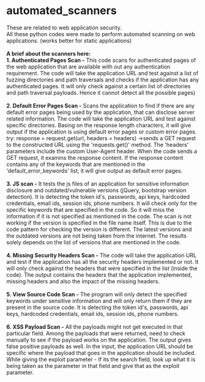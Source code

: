 # automated_scanners
These are related to web application security. <br>
All these python codes were made to perform automated scanning on web applications. (works better for static applications)<br>
<br>**A brief about the scanners here:**<br>
**1. Authenticated Pages Scan -** This code scans for authenticated pages of the web application that are available with out any authentication requirement. The code will take the application URL and test against a list of fuzzing directories and path traversals and checks if the application has any authenticated pages. It will only check against a certain list of directories and path traversal payloads. Hence it cannot detect all the possible pages)<br>
<br>**2. Default Error Pages Scan -** Scans the application to find if there are any default error pages being used by the application, that can disclose server related information. The code will take the application URL and test against specific directories. Basing on the response length characters, it will give output if the application is using default error pages or custom error pages. try: response = request.get(url, headers = headers) ->sends a GET request to the constructed URL using the 'requests.get()' method. The 'headers' parameters include the custom User-Agent header. When the code sends a GET request, it examins the response content. If the response content contains any of the keywords that are mentioned in the 'default_error_keywords' list, it will give output as default error pages.<br>
<br>**3. JS scan -** It tests the js files of an application for sensitive information disclosure and outdated/vulnerable versions (jQuery, bootstrap version detection). It is detecting the token id's, passwords, api keys, hardcoded credentials, email ids, session ids, phone numbers. It will check only for the specific keywords that are specified in the code. So it will miss the information if it is not specified as mentioned in the code. The scan is not working if the version is specified in the file name itself. This is due to the code pattern for checking the version is different. The latest versions and the outdated versions are not being taken from the internet. The results solely depends on the list of versions that are mentioned in the code.<br>
<br>**4. Missing Security Headers Scan -** The code will take the application URL and test if the application has all the security headers implemented or not. It will only check against the headers that were specified in the list (inside the code). The output contains the headers that the application implemented, missing headers and also the impact of the missing headers.<br>
<br>**5. View Source Code Scan -** The program will only detect the specified keywords under sensitive information and will only return them if they are present in the source code. It is detecting the token id's, passwords, api keys, hardcoded credentials, email ids, session ids, phone numbers.<br>
<br>**6. XSS Payload Scan -** All the payloads might not get executed in that particular field. Among the payloads that were returned, need to check manually to see if the payload works on the application. The output gives false positive payloads as well. In the input, the application URL should be specific where the payload that goes in the application should be included. While giving the exploit parameter - If its the search field, look up what it is being taken as the parameter in that field and give that as the exploit parameter.<br>
